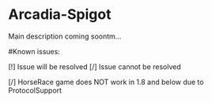 # Arcadia-Spigot

Main description coming soontm...


#Known issues:

[!] Issue will be resolved
[/] Issue cannot be resolved

[/] HorseRace game does NOT work in 1.8 and below due to ProtocolSupport
